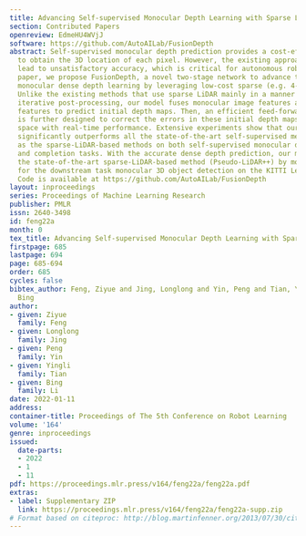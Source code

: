 ```yaml
---
title: Advancing Self-supervised Monocular Depth Learning with Sparse LiDAR
section: Contributed Papers
openreview: EdmeHU4WVjJ
software: https://github.com/AutoAILab/FusionDepth
abstract: Self-supervised monocular depth prediction provides a cost-effective solution
  to obtain the 3D location of each pixel. However, the existing approaches usually
  lead to unsatisfactory accuracy, which is critical for autonomous robots. In this
  paper, we propose FusionDepth, a novel two-stage network to advance the self-supervised
  monocular dense depth learning by leveraging low-cost sparse (e.g. 4-beam) LiDAR.
  Unlike the existing methods that use sparse LiDAR mainly in a manner of time-consuming
  iterative post-processing, our model fuses monocular image features and sparse LiDAR
  features to predict initial depth maps. Then, an efficient feed-forward refine network
  is further designed to correct the errors in these initial depth maps in pseudo-3D
  space with real-time performance. Extensive experiments show that our proposed model
  significantly outperforms all the state-of-the-art self-supervised methods, as well
  as the sparse-LiDAR-based methods on both self-supervised monocular depth prediction
  and completion tasks. With the accurate dense depth prediction, our model outperforms
  the state-of-the-art sparse-LiDAR-based method (Pseudo-LiDAR++) by more than 68%
  for the downstream task monocular 3D object detection on the KITTI Leaderboard.
  Code is available at https://github.com/AutoAILab/FusionDepth
layout: inproceedings
series: Proceedings of Machine Learning Research
publisher: PMLR
issn: 2640-3498
id: feng22a
month: 0
tex_title: Advancing Self-supervised Monocular Depth Learning with Sparse LiDAR
firstpage: 685
lastpage: 694
page: 685-694
order: 685
cycles: false
bibtex_author: Feng, Ziyue and Jing, Longlong and Yin, Peng and Tian, Yingli and Li,
  Bing
author:
- given: Ziyue
  family: Feng
- given: Longlong
  family: Jing
- given: Peng
  family: Yin
- given: Yingli
  family: Tian
- given: Bing
  family: Li
date: 2022-01-11
address:
container-title: Proceedings of The 5th Conference on Robot Learning
volume: '164'
genre: inproceedings
issued:
  date-parts:
  - 2022
  - 1
  - 11
pdf: https://proceedings.mlr.press/v164/feng22a/feng22a.pdf
extras:
- label: Supplementary ZIP
  link: https://proceedings.mlr.press/v164/feng22a/feng22a-supp.zip
# Format based on citeproc: http://blog.martinfenner.org/2013/07/30/citeproc-yaml-for-bibliographies/
---
```

